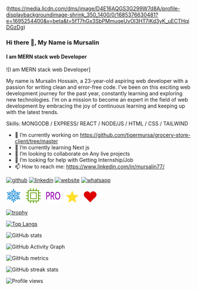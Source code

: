(https://media.licdn.com/dms/image/D4E16AQGS3G299W7d8A/profile-displaybackgroundimage-shrink_350_1400/0/1685376630481?e=1695254400&v=beta&t=5fT7hGx3SbPMmuqeUvOl3HT7iKd3yK_uECTHqiDGzDg)
### Hi there 👋, My Name is Mursalin
#### I am MERN stack web Developer
![I am MERN stack web Developer]

My name is Mursalin Hossain, a 23-year-old aspiring web developer with a passion for writing clean and error-free code. I've been on this exciting web development journey for the past year, constantly learning and exploring new technologies. I'm on a mission to become an expert in the field of web development by embracing the joy of continuous learning and keeping up with the latest trends.

Skills: MONGODB / EXPRESS/  REACT / NODE/JS / HTML / CSS / TAILWIND 

- 🔭 I’m currently working on https://github.com/tigermursa/grocery-store-client/tree/master 
- 🌱 I’m currently learning Next js 
- 👯 I’m looking to collaborate on Any live projects 
- 🤔 I’m looking for help with Getting Internship/Job 
- 📫 How to reach me: https://www.linkedin.com/in/mursalin77/ 


[<img src='https://cdn.jsdelivr.net/npm/simple-icons@3.0.1/icons/github.svg' alt='github' height='40'>](https://github.com/https://github.com/tigermursa)  [<img src='https://cdn.jsdelivr.net/npm/simple-icons@3.0.1/icons/linkedin.svg' alt='linkedin' height='40'>](https://www.linkedin.com/in/https://www.linkedin.com/in/mursalin77//)  [<img src='https://cdn.jsdelivr.net/npm/simple-icons@3.0.1/icons/icloud.svg' alt='website' height='40'>](https://mursalin-reactcv.web.app/)  [<img src='https://cdn.jsdelivr.net/npm/simple-icons@3.0.1/icons/whatsapp.svg' alt='whatsapp' height='40'>](+8801782868063)  

<a href='https://archiveprogram.github.com/'><img src='https://raw.githubusercontent.com/acervenky/animated-github-badges/master/assets/acbadge.gif' width='40' height='40'></a> <a href='https://docs.github.com/en/developers'><img src='https://raw.githubusercontent.com/acervenky/animated-github-badges/master/assets/devbadge.gif' width='40' height='40'></a> <a href='https://github.com/pricing'><img src='https://raw.githubusercontent.com/acervenky/animated-github-badges/master/assets/pro.gif' width='40' height='40'></a> <a href='https://stars.github.com/'><img src='https://raw.githubusercontent.com/acervenky/animated-github-badges/master/assets/starbadge.gif' width='35' height='35'></a> <a href='https://docs.github.com/en/github/supporting-the-open-source-community-with-github-sponsors'><img src='https://raw.githubusercontent.com/acervenky/animated-github-badges/master/assets/sponsorbadge.gif' width='35' height='35'></a> 

[![trophy](https://github-profile-trophy.vercel.app/?username=https://github.com/tigermursa)](https://github.com/ryo-ma/github-profile-trophy)

[![Top Langs](https://github-readme-stats.vercel.app/api/top-langs/?username=https://github.com/tigermursa)](https://github.com/anuraghazra/github-readme-stats)

![GitHub stats](https://github-readme-stats.vercel.app/api?username=https://github.com/tigermursa&show_icons=true&count_private=true)  

![GitHub Activity Graph](https://activity-graph.herokuapp.com/graph?username=https://github.com/tigermursa)  

![GitHub metrics](https://metrics.lecoq.io/https://github.com/tigermursa)  

![GitHub streak stats](https://streak-stats.demolab.com/?user=https://github.com/tigermursa)  

![Profile views](https://gpvc.arturio.dev/https://github.com/tigermursa)  
